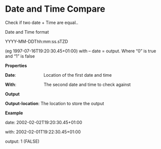 # Date and Time Compare

Check if two date + Time are equal..

Date and Time format

YYYY-MM-DDThh:mm:ss.sTZD

(eg 1997-07-16T19:20:30.45+01:00) with – date = output. Where “0” is true and “1” is false

 **Properties**
 

**Date**:                       Location of the first date and time

**With**:                       The second date and time to check against

 **Output**
 

**Output-location**: The location to store the output

**Example** 

date: 2002-02-02T19:20:30.45+01:00

with: 2002-02-01T19:22:30.45+01:00

output: 1 (FALSE)